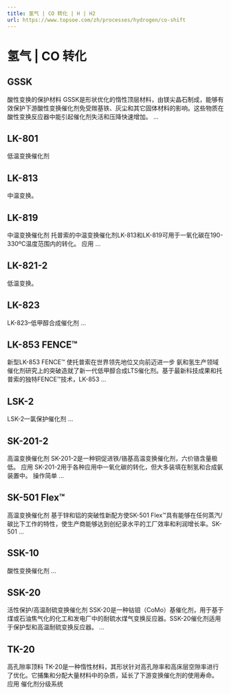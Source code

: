 ```yaml
---
title: 氢气 | CO 转化 | H | H2
url: https://www.topsoe.com/zh/processes/hydrogen/co-shift
---
```


# 氢气 | CO 转化

## GSSK

酸性变换的保护材料 GSSK是形状优化的惰性顶层材料，由镁尖晶石制成，能够有效保护下游酸性变换催化剂免受羰基铁、灰尘和其它固体材料的影响。这些物质在酸性变换反应器中能引起催化剂失活和压降快速增加。 ...

## LK-801

低温变换催化剂

## LK-813

中温变换。

## LK-819

中温变换催化剂 托普索的中温变换催化剂LK-813和LK-819可用于一氧化碳在190-330ºC温度范围内的转化。 应用 ...

## LK-821-2

低温变换。

## LK-823

LK-823–低甲醇合成催化剂 ...

## LK-853 FENCE™

新型LK-853 FENCE™ 使托普索在世界领先地位又向前迈进一步 氨和氢生产领域催化剂研究上的突破造就了新一代低甲醇合成LTS催化剂。基于最新科技成果和托普索的独特FENCE™技术，LK-853 ...

## LSK-2

LSK-2—氯保护催化剂 ...

## SK-201-2

高温变换催化剂 SK-201-2是一种铜促进铁/铬基高温变换催化剂，六价铬含量极低。 应用 SK-201-2用于各种应用中一氧化碳的转化，但大多装填在制氢和合成氨装置中。 操作简单 ...

## SK-501 Flex™

高温变换催化剂 基于锌和铝的突破性新配方使SK-501 Flex™具有能够在任何蒸汽/碳比下工作的特性，使生产商能够达到创纪录水平的工厂效率和利润增长率。SK-501 ...

## SSK-10

酸性变换催化剂 ...

## SSK-20

活性保护/高温耐硫变换催化剂 SSK-20是一种钴钼（CoMo）基催化剂，用于基于煤或石油焦气化的化工和发电厂中的耐硫水煤气变换反应器。SSK-20催化剂适用于保护型和高温耐硫变换反应器。 ...

## TK-20

高孔隙率顶料 TK-20是一种惰性材料，其形状针对高孔隙率和高床层空隙率进行了优化。它捕集和分配大量材料中的杂质，延长了下游变换催化剂的使用寿命。 应用 催化剂分级系统